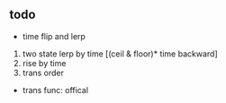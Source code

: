 ## todo
- time flip and lerp

1. two state lerp by time [(ceil & floor)* time backward]
2. rise by time 
3. trans order

- trans func: offical 
``` 


